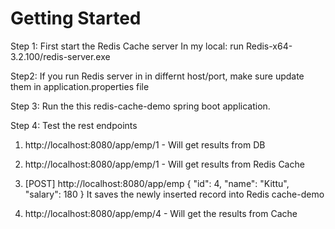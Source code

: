# Getting Started

Step 1: First start the Redis Cache server
In my local: run Redis-x64-3.2.100/redis-server.exe

Step2: If you run Redis server in in differnt host/port, make sure update them in application.properties file

Step 3: Run the this redis-cache-demo spring boot application.

Step 4: Test the rest endpoints

1. http://localhost:8080/app/emp/1 - Will get results from DB
2. http://localhost:8080/app/emp/1 - Will get results from Redis Cache

1. [POST] http://localhost:8080/app/emp
{
    "id": 4,
    "name": "Kittu",
    "salary": 180
}
 It saves the newly inserted record into Redis cache-demo
 2. http://localhost:8080/app/emp/4 - Will get the results from Cache

